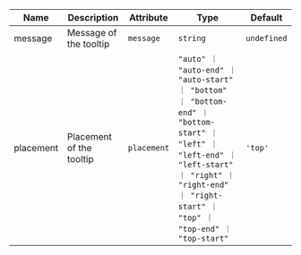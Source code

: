 | Name       | Description                   | Attribute        | Type                                      | Default             |
|------------|-------------------------------|------------------|-------------------------------------------|---------------------|
|message| Message of the tooltip | `message` | `string` | `undefined` |
|placement| Placement of the tooltip | `placement` | `"auto" ｜ "auto-end" ｜ "auto-start" ｜ "bottom" ｜ "bottom-end" ｜ "bottom-start" ｜ "left" ｜ "left-end" ｜ "left-start" ｜ "right" ｜ "right-end" ｜ "right-start" ｜ "top" ｜ "top-end" ｜ "top-start"` | `'top'` |
